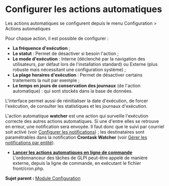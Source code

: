 Configurer les actions automatiques
===================================

Les actions automatiques se configurent depuis le menu Configuration \>
Actions automatiques

Pour chaque action, il est possible de configurer :

-   **La fréquence d'exécution** ;
-   **Le statut** : Permet de désactiver si besoin l'action ;
-   **Le mode d'exécution** : Interne (déclenché par la navigation des
    utilisateurs, par défaut lors de l'installation standard) ou Externe
    (plus robuste mais nécessitant une configuration système) ;
-   **La plage horaires d'exécution** : Permet de désactiver certains
    traitements la nuit par exemple ;
-   **Le temps en jours de conservation des journaux** (de l'action
    automatique) : qui sont stockés dans la base de données.

L'interface permet aussi de réinitialiser la date d'exécution, de forcer
l'exécution, de consulter les statistiques et les journaux d'exécution.

L'action automatique **watcher** est une action qui surveille
l'exécution correcte des autres actions automatiques. Si une d'entre
elles se retrouve en erreur, une notification sera envoyée. Il faut donc
que le suivi par courriel soit activé (voir [Configurer les
notifications](config_notification.html "Les notifications se configurent depuis le menu Configuration > Notifications ;"))
; les destinataires sont paramétrables dans la notification **Crontask
Watcher** (voir [Gérer les notifications par
entité](config_notification_notifications.html "Une notification est l'association d'un événement pour un type donné avec un modèle. Une liste destinataire est créée à cet effet.")).

-   **[Lancer les actions automatiques en ligne de
    commande](../glpi/config_crontaskcli.html)**\
     L'ordonnanceur des tâches de GLPI peut-être appelé de manière
    externe, depuis la ligne de commande, en exécutant le fichier
    front/cron.php.

**Sujet parent :** [Module
Configuration](../glpi/config.html "Module Configuration de GLPI")
